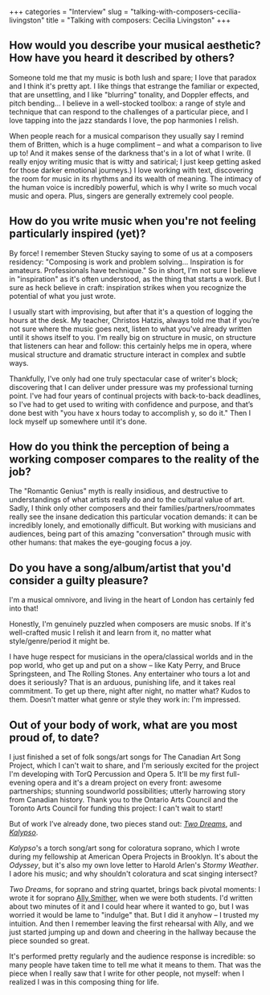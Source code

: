 +++
categories = "Interview"
slug = "talking-with-composers-cecilia-livingston"
title = "Talking with composers: Cecilia Livingston"
+++

## How would you describe your musical aesthetic? How have you heard it described by others?

Someone told me that my music is both lush and spare; I love that paradox and I think it's pretty apt. I like things that estrange the familiar or expected, that are unsettling, and I like "blurring" tonality, and Doppler effects, and pitch bending... I believe in a well-stocked toolbox: a range of style and technique that can respond to the challenges of a particular piece, and I love tapping into the jazz standards I love, the pop harmonies I relish.

When people reach for a musical comparison they usually say I remind them of Britten, which is a huge compliment – and what a comparison to live up to! And it makes sense of the darkness that's in a lot of what I write. (I really enjoy writing music that is witty and satirical; I just keep getting asked for those darker emotional journeys.) I love working with text, discovering the room for music in its rhythms and its wealth of meaning. The intimacy of the human voice is incredibly powerful, which is why I write so much vocal music and opera. Plus, singers are generally extremely cool people.

## How do you write music when you're not feeling particularly inspired (yet)?

By force! I remember Steven Stucky saying to some of us at a composers residency: "Composing is work and problem solving... Inspiration is for amateurs. Professionals have technique." So in short, I'm not sure I believe in "inspiration" as it's often understood, as the thing that starts a work. But I sure as heck believe in craft: inspiration strikes when you recognize the potential of what you just wrote.

I usually start with improvising, but after that it's a question of logging the hours at the desk. My teacher, Christos Hatzis, always told me that if you’re not sure where the music goes next, listen to what you've already written until it shows itself to you. I'm really big on structure in music, on structure that listeners can hear and follow: this certainly helps me in opera, where musical structure and dramatic structure interact in complex and subtle ways.

Thankfully, I've only had one truly spectacular case of writer's block; discovering that I can deliver under pressure was my professional turning point. I've had four years of continual projects with back-to-back deadlines, so I've had to get used to writing with confidence and purpose, and that’s done best with "you have x hours today to accomplish y, so do it." Then I lock myself up somewhere until it's done.

## How do you think the perception of being a working composer compares to the reality of the job?

The "Romantic Genius" myth is really insidious, and destructive to understandings of what artists really do and to the cultural value of art. Sadly, I think only other composers and their families/partners/roommates really see the insane dedication this particular vocation demands: it can be incredibly lonely, and emotionally difficult. But working with musicians and audiences, being part of this amazing "conversation" through music with other humans: that makes the eye-gouging focus a joy.

## Do you have a song/album/artist that you'd consider a guilty pleasure?

I'm a musical omnivore, and living in the heart of London has certainly fed into that!

Honestly, I'm genuinely puzzled when composers are music snobs. If it's well-crafted music I relish it and learn from it, no matter what style/genre/period it might be.

I have huge respect for musicians in the opera/classical worlds and in the pop world, who get up and put on a show – like Katy Perry, and Bruce Springsteen, and The Rolling Stones. Any entertainer who tours a lot and does it seriously? That is an arduous, punishing life, and it takes real commitment. To get up there, night after night, no matter what? Kudos to them. Doesn't matter what genre or style they work in: I'm impressed.

## Out of your body of work, what are you most proud of, to date?

I just finished a set of folk songs/art songs for The Canadian Art Song Project, which I can't wait to share, and I'm seriously excited for the project I'm developing with TorQ Percussion and Opera 5. It'll be my first full-evening opera and it's a dream project on every front: awesome partnerships; stunning soundworld possibilities; utterly harrowing story from Canadian history. Thank you to the Ontario Arts Council and the Toronto Arts Council for funding this project: I can't wait to start!

But of work I’ve already done, two pieces stand out: [*Two Dreams*](https://soundcloud.com/cecilia_livingston/two-dreams-2013-for-soprano), and [*Kalypso*](https://soundcloud.com/cecilia_livingston/kalypso).

*Kalypso*'s a torch song/art song for coloratura soprano, which I wrote during my fellowship at American Opera Projects in Brooklyn. It's about the *Odyssey*, but it's also my own love letter to Harold Arlen's *Stormy Weather*. I adore his music; and why shouldn't coloratura and scat singing intersect?

*Two Dreams*, for soprano and string quartet, brings back pivotal moments: I wrote it for soprano [Ally Smither](/scene/people/alexandra-smither/), when we were both students. I'd written about two minutes of it and I could hear where it wanted to go, but I was worried it would be lame to "indulge" that. But I did it anyhow – I trusted my intuition. And then I remember leaving the first rehearsal with Ally, and we just started jumping up and down and cheering in the hallway because the piece sounded so great.

It's performed pretty regularly and the audience response is incredible: so many people have taken time to tell me what it means to them. That was the piece when I really saw that I write for other people, not myself: when I realized I was in this composing thing for life.
